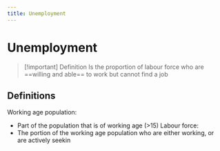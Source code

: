 ```yaml
---
title: Unemployment
---
```

# Unemployment

> [!important] Definition
> Is the proportion of labour force who are ==willing and able== to work but cannot find a job


## Definitions
Working age population:
- Part of the population that is of working age (>15)
Labour force:
- The portion of the working age population who are either working, or are actively seekin












